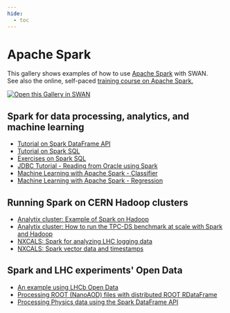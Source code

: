 ```yaml
---
hide:
  - toc
---
```


# Apache Spark

This gallery shows examples of how to use [Apache Spark][spark] with SWAN.  
See also the online, self-paced [training course on Apache Spark.][course] 

[<img class="open_in_swan" data-path="apache_spark1" data-name="SWAN: Spark connector and monitor" alt="Open this Gallery in SWAN" src="https://swanserver.web.cern.ch/swanserver/images/badge_swan_white_150.png">][gallery_url]

## Spark for data processing, analytics, and machine learning

* [Tutorial on Spark DataFrame API](SparkTraining/notebooks/Tutorial-DataFrame.ipynb)
* [Tutorial on Spark SQL](SparkTraining/notebooks/Tutorial-SparkSQL.ipynb)
* [Exercises on Spark SQL](SparkTraining/notebooks/HandsOn-SparkSQL_with_solutions.ipynb)
* [JDBC Tutorial - Reading from Oracle using Spark](SparkTraining/notebooks/Spark_JDBC_Oracle.ipynb)
* [Machine Learning with Apache Spark - Classifier](SparkTraining/notebooks/ML_Demo1_Classifier.ipynb)
* [Machine Learning with Apache Spark - Regression](SparkTraining/notebooks/ML_Demo2_Regression.ipynb)

## Running Spark on CERN Hadoop clusters

* [Analytix cluster: Example of Spark on Hadoop](SparkTraining/notebooks/Demo_Spark_on_Hadoop.ipynb)
* [Analytix cluster: How to run the TPC-DS benchmark at scale with Spark and Hadoop](SparkTraining/blob/master/notebooks/TPCDS_PySpark_CERN_SWAN_getstarted.ipynb)
* [NXCALS: Spark for analyzing LHC logging data](SparkTraining/notebooks/NXCals-example.ipynb)
* [NXCALS: Spark vector data and timestamps](SparkTraining/blob/master/notebooks/NXCals-example_bis.ipynb)

## Spark and LHC experiments' Open Data

* [An example using LHCb Open Data](SparkTraining/notebooks/LHCb_OpenData_Spark.ipynb)
* [Processing ROOT (NanoAOD) files with distributed ROOT RDataFrame](SparkTraining/notebooks/Dimuon_Spark_ROOT_RDataFrame.ipynb)
* [Processing Physics data using the Spark DataFrame API](SparkTraining/notebooks/Demo_Dimuon_mass_spectrum.ipynb)

[spark]:http://spark.apache.org/
[gallery_url]:https://cern.ch/swanserver/cgi-bin/go?projurl=https://github.com/cerndb/SparkTraining.git
[course]:https://sparktraining.web.cern.ch/
